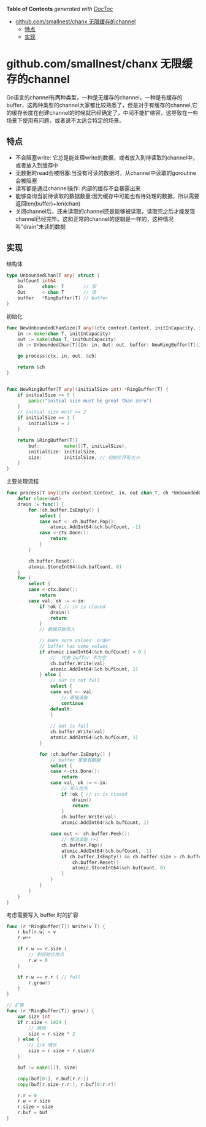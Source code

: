 <!-- START doctoc generated TOC please keep comment here to allow auto update -->
<!-- DON'T EDIT THIS SECTION, INSTEAD RE-RUN doctoc TO UPDATE -->
**Table of Contents**  *generated with [DocToc](https://github.com/thlorenz/doctoc)*

- [github.com/smallnest/chanx 无限缓存的channel](#githubcomsmallnestchanx-%E6%97%A0%E9%99%90%E7%BC%93%E5%AD%98%E7%9A%84channel)
  - [特点](#%E7%89%B9%E7%82%B9)
  - [实现](#%E5%AE%9E%E7%8E%B0)

<!-- END doctoc generated TOC please keep comment here to allow auto update -->

# github.com/smallnest/chanx 无限缓存的channel


Go语言的channel有两种类型，一种是无缓存的channel，一种是有缓存的buffer，这两种类型的channel大家都比较熟悉了，但是对于有缓存的channel,它的缓存长度在创建channel的时候就已经确定了，中间不能扩缩容，这导致在一些场景下使用有问题，或者说不太适合特定的场景。

## 特点
- 不会阻塞write: 它总是能处理write的数据，或者放入到待读取的channel中，或者放入到缓存中
- 无数据时read会被阻塞:当没有可读的数据时，从channel中读取的goroutine会被阻塞
- 读写都是通过channel操作: 内部的缓存不会暴露出来
- 能够查询当前待读取的数据数量:因为缓存中可能也有待处理的数据，所以需要返回len(buffer)+len(chan)
- 关闭channel后，还未读取的channel还是能够被读取，读取完之后才能发现channel已经完毕。这和正常的channel的逻辑是一样的，这种情况叫"drain"未读的数据

## 实现

结构体
```go
type UnboundedChan[T any] struct {
	bufCount int64
	In       chan<- T       // 写 
	Out      <-chan T       // 读
	buffer   *RingBuffer[T] // buffer
}

```

初始化
```go
func NewUnboundedChanSize[T any](ctx context.Context, initInCapacity, initOutCapacity, initBufCapacity int) *UnboundedChan[T] {
	in := make(chan T, initInCapacity)
	out := make(chan T, initOutCapacity)
	ch := UnboundedChan[T]{In: in, Out: out, buffer: NewRingBuffer[T](initBufCapacity)}

	go process(ctx, in, out, &ch)

	return &ch
}


func NewRingBuffer[T any](initialSize int) *RingBuffer[T] {
	if initialSize <= 0 {
		panic("initial size must be great than zero")
	}
	// initial size must >= 2
	if initialSize == 1 {
		initialSize = 2
	}

	return &RingBuffer[T]{
		buf:         make([]T, initialSize),
		initialSize: initialSize,
		size:        initialSize, // 初始化环形大小
	}
}
```


主要处理流程

```go
func process[T any](ctx context.Context, in, out chan T, ch *UnboundedChan[T]) {
	defer close(out)
	drain := func() {
		for !ch.buffer.IsEmpty() {
			select {
			case out <- ch.buffer.Pop():
				atomic.AddInt64(&ch.bufCount, -1)
			case <-ctx.Done():
				return
			}
		}

		ch.buffer.Reset()
		atomic.StoreInt64(&ch.bufCount, 0)
	}
	for {
		select {
		case <-ctx.Done():
			return
		case val, ok := <-in:
			if !ok { // in is closed
				drain()
				return
			}
			// 数据开始写入

			// make sure values' order
			// buffer has some values
			if atomic.LoadInt64(&ch.bufCount) > 0 {
				//  代表 buffer 不为空
				ch.buffer.Write(val)
				atomic.AddInt64(&ch.bufCount, 1)
			} else {
				// out is not full
				select {
				case out <- val:
					// 直接读取
					continue
				default:
				}
                
				// out is full
				ch.buffer.Write(val)
				atomic.AddInt64(&ch.bufCount, 1)
			}

			for !ch.buffer.IsEmpty() {
				// buffer 里面有数据
				select {
				case <-ctx.Done():
					return
				case val, ok := <-in:
					// 写入优先
					if !ok { // in is closed
						drain()
						return
					}
					ch.buffer.Write(val)
					atomic.AddInt64(&ch.bufCount, 1)

				case out <- ch.buffer.Peek():
					// 移动读取 r+1
					ch.buffer.Pop()
					atomic.AddInt64(&ch.bufCount, -1)
					if ch.buffer.IsEmpty() && ch.buffer.size > ch.buffer.initialSize { // after burst
						ch.buffer.Reset()
						atomic.StoreInt64(&ch.bufCount, 0)
					}
				}
			}
		}
	}
}
```

考虑需要写入 buffer 时的扩容

```go
func (r *RingBuffer[T]) Write(v T) {
	r.buf[r.w] = v
	r.w++

	if r.w == r.size {
		// 到初始化地点
		r.w = 0
	}

	if r.w == r.r { // full
		r.grow()
	}
}

// 扩容
func (r *RingBuffer[T]) grow() {
	var size int
	if r.size < 1024 {
		// 两倍
		size = r.size * 2
	} else {
		// 1/4 增长
		size = r.size + r.size/4
	}

	buf := make([]T, size)

	copy(buf[0:], r.buf[r.r:])
	copy(buf[r.size-r.r:], r.buf[0:r.r])

	r.r = 0
	r.w = r.size
	r.size = size
	r.buf = buf
}

```
